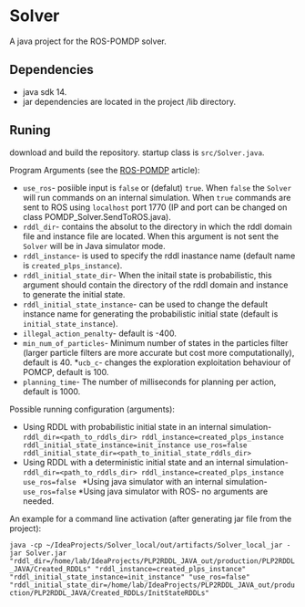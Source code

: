 # Solver
A java project for the ROS-POMDP solver.
 



## Dependencies
* java sdk 14.
* jar dependencies are located in the project /lib directory.

## Runing
download and build the repository.
startup class is `src/Solver.java`.

Program Arguments (see the [ROS-POMDP](https://github.com/orhaimwerthaim/Solver/blob/master/ROS-POMDP.pdf) article):
* `use_ros`- posiible input is `false` or (defalut) `true`. When `false` the `Solver` will run commands on an internal simulation. When `true` commands are sent to ROS using `localhost` port 1770 (IP and port can be changed on class POMDP_Solver.SendToROS.java). 
* `rddl_dir`- contains the absolut to the directory in which the rddl domain file and instance file are located. When this argument is not sent the `Solver` will be in Java simulator mode.
* `rddl_instance`- is used to specify the rddl inastance name (default name is `created_plps_instance`).
* `rddl_initial_state_dir`- When the initail state is probabilistic, this argument should contain the directory of the rddl domain and instance to generate the initial state.  
* `rddl_initial_state_instance`- can be used to change the default instance name for generating the probabilistic initial state (default is `initial_state_instance`).
* `illegal_action_penalty`- default is -400.
* `min_num_of_particles`- Minimum number of states in the particles filter (larger particle filters are more accurate but cost more computationally), default is 40.
*`ucb_c`- changes the exploration exploitation behaviour of POMCP, default is 100.
* `planning_time`- The number of milliseconds for planning per action, default is 1000.

Possible running configuration (arguments):
* Using RDDL with probabilistic initial state in an internal simulation- `rddl_dir=<path_to_rddls_dir> rddl_instance=created_plps_instance rddl_initial_state_instance=init_instance use_ros=false rddl_initial_state_dir=<path_to_initial_state_rddls_dir>`
* Using RDDL with a deterministic initial state and an internal simulation- `rddl_dir=<path_to_rddls_dir> rddl_instance=created_plps_instance use_ros=false `
*Using java simulator with an internal simulation- `use_ros=false`
*Using java simulator with ROS- no arguments are needed.

An example for a command line activation (after generating jar file from the project):

`java -cp ~/IdeaProjects/Solver_local/out/artifacts/Solver_local_jar -jar Solver.jar "rddl_dir=/home/lab/IdeaProjects/PLP2RDDL_JAVA_out/production/PLP2RDDL_JAVA/Created_RDDLs" "rddl_instance=created_plps_instance" "rddl_initial_state_instance=init_instance" "use_ros=false" "rddl_initial_state_dir=/home/lab/IdeaProjects/PLP2RDDL_JAVA_out/production/PLP2RDDL_JAVA/Created_RDDLs/InitStateRDDLs"`

